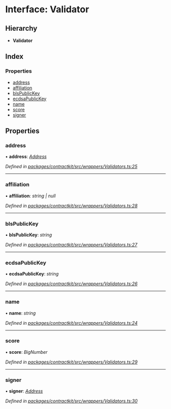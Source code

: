 # Interface: Validator

## Hierarchy

* **Validator**

## Index

### Properties

* [address](_wrappers_validators_.validator.md#address)
* [affiliation](_wrappers_validators_.validator.md#affiliation)
* [blsPublicKey](_wrappers_validators_.validator.md#blspublickey)
* [ecdsaPublicKey](_wrappers_validators_.validator.md#ecdsapublickey)
* [name](_wrappers_validators_.validator.md#name)
* [score](_wrappers_validators_.validator.md#score)
* [signer](_wrappers_validators_.validator.md#signer)

## Properties

###  address

• **address**: *[Address](../modules/_base_.md#address)*

*Defined in [packages/contractkit/src/wrappers/Validators.ts:25](https://github.com/celo-org/celo-monorepo/blob/master/packages/contractkit/src/wrappers/Validators.ts#L25)*

___

###  affiliation

• **affiliation**: *string | null*

*Defined in [packages/contractkit/src/wrappers/Validators.ts:28](https://github.com/celo-org/celo-monorepo/blob/master/packages/contractkit/src/wrappers/Validators.ts#L28)*

___

###  blsPublicKey

• **blsPublicKey**: *string*

*Defined in [packages/contractkit/src/wrappers/Validators.ts:27](https://github.com/celo-org/celo-monorepo/blob/master/packages/contractkit/src/wrappers/Validators.ts#L27)*

___

###  ecdsaPublicKey

• **ecdsaPublicKey**: *string*

*Defined in [packages/contractkit/src/wrappers/Validators.ts:26](https://github.com/celo-org/celo-monorepo/blob/master/packages/contractkit/src/wrappers/Validators.ts#L26)*

___

###  name

• **name**: *string*

*Defined in [packages/contractkit/src/wrappers/Validators.ts:24](https://github.com/celo-org/celo-monorepo/blob/master/packages/contractkit/src/wrappers/Validators.ts#L24)*

___

###  score

• **score**: *BigNumber*

*Defined in [packages/contractkit/src/wrappers/Validators.ts:29](https://github.com/celo-org/celo-monorepo/blob/master/packages/contractkit/src/wrappers/Validators.ts#L29)*

___

###  signer

• **signer**: *[Address](../modules/_base_.md#address)*

*Defined in [packages/contractkit/src/wrappers/Validators.ts:30](https://github.com/celo-org/celo-monorepo/blob/master/packages/contractkit/src/wrappers/Validators.ts#L30)*
